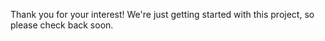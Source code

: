 Thank you for your interest!  We're just getting started with this project, so please check back soon.

